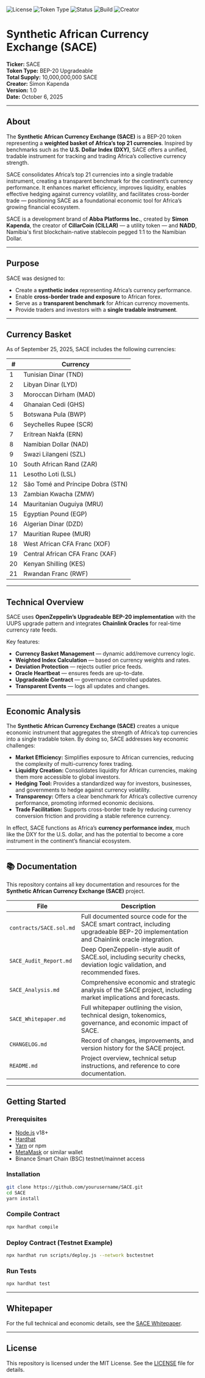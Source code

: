 <!-- Project Badges -->
![License](https://img.shields.io/badge/License-MIT-green.svg)
![Token Type](https://img.shields.io/badge/Token-BEP--20-blue.svg)
![Status](https://img.shields.io/badge/Status-Active-success.svg)
![Build](https://img.shields.io/badge/Build-Upgradeable%20UUPS-orange.svg)
![Creator](https://img.shields.io/badge/Creator-Simon%20Kapenda-lightgrey.svg)

# Synthetic African Currency Exchange (SACE)

**Ticker:** SACE  
**Token Type:** BEP-20 Upgradeable  
**Total Supply:** 10,000,000,000 SACE  
**Creator:** Simon Kapenda  
**Version:** 1.0  
**Date:** October 6, 2025  

---

## About

The **Synthetic African Currency Exchange (SACE)** is a BEP-20 token representing a **weighted basket of Africa’s top 21 currencies**. Inspired by benchmarks such as the **U.S. Dollar Index (DXY)**, SACE offers a unified, tradable instrument for tracking and trading Africa’s collective currency strength.  

SACE consolidates Africa’s top 21 currencies into a single tradable instrument, creating a transparent benchmark for the continent’s currency performance. It enhances market efficiency, improves liquidity, enables effective hedging against currency volatility, and facilitates cross-border trade — positioning SACE as a foundational economic tool for Africa’s growing financial ecosystem.  

SACE is a development brand of **Abba Platforms Inc.**, created by **Simon Kapenda**, the creator of **CillarCoin (CILLAR)** — a utility token — and **NADD**, Namibia's first blockchain-native stablecoin pegged 1:1 to the Namibian Dollar.

---

## Purpose

SACE was designed to:  
- Create a **synthetic index** representing Africa’s currency performance.  
- Enable **cross-border trade and exposure** to African forex.  
- Serve as a **transparent benchmark** for African currency movements.  
- Provide traders and investors with a **single tradable instrument**.  

---

## Currency Basket

As of September 25, 2025, SACE includes the following currencies:  

| #  | Currency                                      |
|----|-----------------------------------------------|
| 1  | Tunisian Dinar (TND)                         |
| 2  | Libyan Dinar (LYD)                           |
| 3  | Moroccan Dirham (MAD)                        |
| 4  | Ghanaian Cedi (GHS)                          |
| 5  | Botswana Pula (BWP)                          |
| 6  | Seychelles Rupee (SCR)                       |
| 7  | Eritrean Nakfa (ERN)                         |
| 8  | Namibian Dollar (NAD)                        |
| 9  | Swazi Lilangeni (SZL)                        |
| 10 | South African Rand (ZAR)                     |
| 11 | Lesotho Loti (LSL)                           |
| 12 | São Tomé and Príncipe Dobra (STN)            |
| 13 | Zambian Kwacha (ZMW)                         |
| 14 | Mauritanian Ouguiya (MRU)                    |
| 15 | Egyptian Pound (EGP)                         |
| 16 | Algerian Dinar (DZD)                         |
| 17 | Mauritian Rupee (MUR)                        |
| 18 | West African CFA Franc (XOF)                 |
| 19 | Central African CFA Franc (XAF)              |
| 20 | Kenyan Shilling (KES)                        |
| 21 | Rwandan Franc (RWF)                          |

---

## Technical Overview

SACE uses **OpenZeppelin’s Upgradeable BEP-20 implementation** with the UUPS upgrade pattern and integrates **Chainlink Oracles** for real-time currency rate feeds.  

Key features:  
- **Currency Basket Management** — dynamic add/remove currency logic.  
- **Weighted Index Calculation** — based on currency weights and rates.  
- **Deviation Protection** — rejects outlier price feeds.  
- **Oracle Heartbeat** — ensures feeds are up-to-date.  
- **Upgradeable Contract** — governance controlled updates.  
- **Transparent Events** — logs all updates and changes.  

---

## Economic Analysis

The **Synthetic African Currency Exchange (SACE)** creates a unique economic instrument that aggregates the strength of Africa’s top currencies into a single tradable token. By doing so, SACE addresses key economic challenges:  

- **Market Efficiency:** Simplifies exposure to African currencies, reducing the complexity of multi-currency forex trading.  
- **Liquidity Creation:** Consolidates liquidity for African currencies, making them more accessible to global investors.  
- **Hedging Tool:** Provides a standardized way for investors, businesses, and governments to hedge against currency volatility.  
- **Transparency:** Offers a clear benchmark for Africa’s collective currency performance, promoting informed economic decisions.  
- **Trade Facilitation:** Supports cross-border trade by reducing currency conversion friction and providing a stable reference currency.  

In effect, SACE functions as Africa’s **currency performance index**, much like the DXY for the U.S. dollar, and has the potential to become a core instrument in the continent’s financial ecosystem.  

---

## 📚 Documentation

This repository contains all key documentation and resources for the **Synthetic African Currency Exchange (SACE)** project.

| File | Description |
|------|-------------|
| `contracts/SACE.sol.md` | Full documented source code for the SACE smart contract, including upgradeable BEP-20 implementation and Chainlink oracle integration. |
| `SACE_Audit_Report.md` | Deep OpenZeppelin-style audit of SACE.sol, including security checks, deviation logic validation, and recommended fixes. |
| `SACE_Analysis.md` | Comprehensive economic and strategic analysis of the SACE project, including market implications and forecasts. |
| `SACE_Whitepaper.md` | Full whitepaper outlining the vision, technical design, tokenomics, governance, and economic impact of SACE. |
| `CHANGELOG.md` | Record of changes, improvements, and version history for the SACE project. |
| `README.md` | Project overview, technical setup instructions, and reference to core documentation. |

---

## Getting Started

### Prerequisites
- [Node.js](https://nodejs.org/) v18+
- [Hardhat](https://hardhat.org/)  
- [Yarn](https://yarnpkg.com/) or npm  
- [MetaMask](https://metamask.io/) or similar wallet  
- Binance Smart Chain (BSC) testnet/mainnet access  

### Installation
```bash
git clone https://github.com/yourusername/SACE.git
cd SACE
yarn install
```

### Compile Contract
```bash
npx hardhat compile
```

### Deploy Contract (Testnet Example)
```bash
npx hardhat run scripts/deploy.js --network bsctestnet
```

### Run Tests
```bash
npx hardhat test
```

---

## Whitepaper

For the full technical and economic details, see the [SACE Whitepaper](./SACE_Whitepaper.md).  

---

## License

This repository is licensed under the MIT License. See the [LICENSE](./LICENSE) file for details.  
